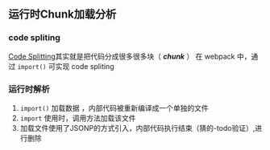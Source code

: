 ## 运行时Chunk加载分析

### code spliting
[Code Splitting](https://link.zhihu.com/?target=https%3A//webpack.js.org/guides/code-splitting/)其实就是把代码分成很多很多块（ **_chunk_** ）
在 webpack 中，通过 `import()` 可实现 code spliting

### 运行时解析
1. `import()` 加载数据 ，内部代码被重新编译成一个单独的文件
2. `import` 使用时，调用方法加载该文件
3. 加载文件使用了JSONP的方式引入，内部代码执行结束（猜的-todo验证）,进行删除